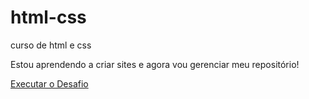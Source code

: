 # html-css
 curso de html e css

 Estou aprendendo a criar sites e agora vou gerenciar meu repositório!

 <a href="https://bernardodm.github.io/html-css/Exercicios/Desafiosite/android.html"> Executar o Desafio</a>